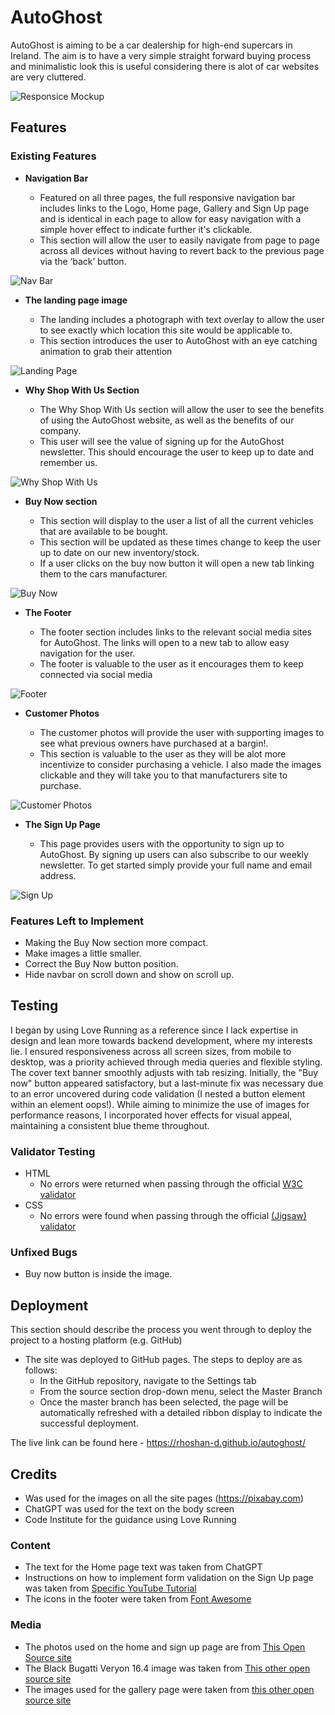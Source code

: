 # AutoGhost
AutoGhost is aiming to be a car dealership for high-end supercars in Ireland. The aim is to have a very simple straight forward buying process and minimalistic look this is useful considering there is alot of car websites are very cluttered.

![Responsice Mockup](https://github.com/rhoshan-d/autoghost/blob/main/readme_assets/autoghost_mockup.png)

## Features

### Existing Features

- __Navigation Bar__

  - Featured on all three pages, the full responsive navigation bar includes links to the Logo, Home page, Gallery and Sign Up page and is identical in each page to allow for easy navigation with a simple hover effect to indicate further it's clickable.
  - This section will allow the user to easily navigate from page to page across all devices without having to revert back to the previous page via the ‘back’ button. 

![Nav Bar](https://github.com/rhoshan-d/autoghost/blob/main/readme_assets/autoghost_nav.png)

- __The landing page image__

  - The landing includes a photograph with text overlay to allow the user to see exactly which location this site would be applicable to. 
  - This section introduces the user to AutoGhost with an eye catching animation to grab their attention

![Landing Page](https://github.com/rhoshan-d/autoghost/blob/main/readme_assets/autoghost_landing.png)

- __Why Shop With Us Section__

  - The Why Shop With Us section will allow the user to see the benefits of using the AutoGhost website, as well as the benefits of our company. 
  - This user will see the value of signing up for the AutoGhost newsletter. This should encourage the user to keep up to date and remember us. 

![Why Shop With Us](https://github.com/rhoshan-d/autoghost/blob/main/readme_assets/autoghost_why_shop.png)

- __Buy Now section__

  - This section will display to the user a list of all the current vehicles that are available to be bought. 
  - This section will be updated as these times change to keep the user up to date on our new inventory/stock. 
  - If a user clicks on the buy now button it will open a new tab linking them to the cars manufacturer.

![Buy Now](https://github.com/rhoshan-d/autoghost/blob/main/readme_assets/autoghost_buy_now.png)

- __The Footer__ 

  - The footer section includes links to the relevant social media sites for AutoGhost. The links will open to a new tab to allow easy navigation for the user. 
  - The footer is valuable to the user as it encourages them to keep connected via social media

![Footer](https://github.com/rhoshan-d/autoghost/blob/main/readme_assets/autoghost_footer.png)

- __Customer Photos__

  - The customer photos will provide the user with supporting images to see what previous owners have purchased at a bargin!. 
  - This section is valuable to the user as they will be alot more incentivize to consider purchasing a vehicle. I also made the images clickable and they will take you to that manufacturers site to purchase.

![Customer Photos](https://github.com/rhoshan-d/autoghost/blob/main/readme_assets/autoghost_customer_photos.png)

- __The Sign Up Page__

  - This page provides users with the opportunity to sign up to AutoGhost. By signing up users can also subscribe to our weekly newsletter. To get started simply provide your full name and email address.

![Sign Up](https://github.com/rhoshan-d/autoghost/blob/main/readme_assets/autoghost_signup.png)


### Features Left to Implement

- Making the Buy Now section more compact.
- Make images a little smaller.
- Correct the Buy Now button position.
- Hide navbar on scroll down and show on scroll up.

## Testing 

I began by using Love Running as a reference since I lack expertise in design and lean more towards backend development, where my interests lie. I ensured responsiveness across all screen sizes, from mobile to desktop, was a priority achieved through media queries and flexible styling. The cover text banner smoothly adjusts with tab resizing. Initially, the "Buy now" button appeared satisfactory, but a last-minute fix was necessary due to an error uncovered during code validation (I nested a button element within an <a> element oops!). While aiming to minimize the use of images for performance reasons, I incorporated hover effects for visual appeal, maintaining a consistent blue theme throughout.

### Validator Testing 

- HTML
  - No errors were returned when passing through the official [W3C validator](/readme_assets/autoghost_validator_html.png)
- CSS
  - No errors were found when passing through the official [(Jigsaw) validator](/readme_assets/autoghost_validator_css.png)

### Unfixed Bugs

- Buy now button is inside the image.

## Deployment

This section should describe the process you went through to deploy the project to a hosting platform (e.g. GitHub) 

- The site was deployed to GitHub pages. The steps to deploy are as follows: 
  - In the GitHub repository, navigate to the Settings tab 
  - From the source section drop-down menu, select the Master Branch
  - Once the master branch has been selected, the page will be automatically refreshed with a detailed ribbon display to indicate the successful deployment. 

The live link can be found here - https://rhoshan-d.github.io/autoghost/ 


## Credits 

- Was used for the images on all the site pages (https://pixabay.com)
- ChatGPT was used for the text on the body screen 
- Code Institute for the guidance using Love Running

### Content 

- The text for the Home page text was taken from ChatGPT
- Instructions on how to implement form validation on the Sign Up page was taken from [Specific YouTube Tutorial](https://www.youtube.com/)
- The icons in the footer were taken from [Font Awesome](https://fontawesome.com/)

### Media

- The photos used on the home and sign up page are from [This Open Source site](https://pixabay.com)
- The Black Bugatti Veryon 16.4 image was taken from [This other open source site](https://www.google.com/url?sa=i&url=https%3A%2F%2Fen.wikipedia.org%2Fwiki%2FBugatti_Veyron&psig=AOvVaw09uOvEIkzJ3_RetyvzcybE&ust=1709961480153000&source=images&cd=vfe&opi=89978449&ved=0CBMQjRxqFwoTCMjjoof144QDFQAAAAAdAAAAABAD)
- The images used for the gallery page were taken from [this other open source site](https://pixabay.com)
